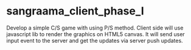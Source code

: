 sangraama_client_phase_I
==========================

Develop a simple C/S game with using P/S method. Client side will use javascript lib to render the graphics on HTML5 canvas. It will send user input event to the server and get the updates via server push updates.
